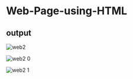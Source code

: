 # Web-Page-using-HTML
## output
![web2](https://user-images.githubusercontent.com/64095824/94597880-c86a3980-02ab-11eb-93f8-082f913839c3.png)

![web2 0](https://user-images.githubusercontent.com/64095824/94598221-475f7200-02ac-11eb-9eef-c1f4ef38f237.png)

![web2 1](https://user-images.githubusercontent.com/64095824/94598228-49c1cc00-02ac-11eb-8230-f6f0026f3e08.png)
